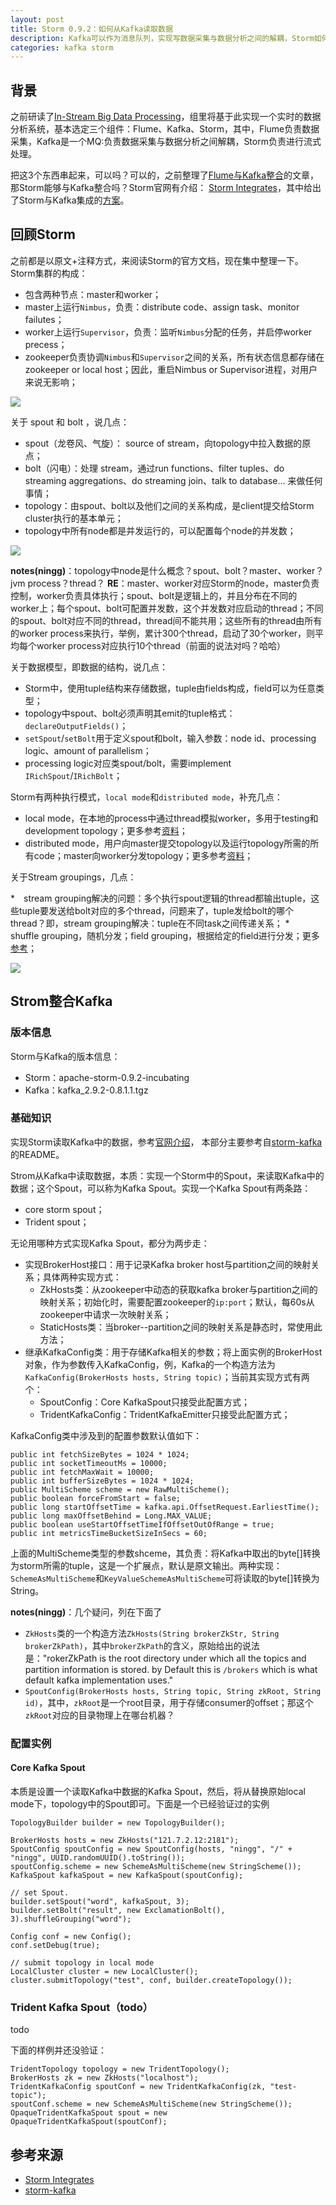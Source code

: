 ```yaml
---
layout: post
title: Storm 0.9.2：如何从Kafka读取数据
description: Kafka可以作为消息队列，实现写数据采集与数据分析之间的解耦，Storm如何读取Kafka中的数据呢？
categories: kafka storm
---
```


## 背景

之前研读了[In-Stream Big Data Processing](/in-stream-big-data-processing)，组里将基于此实现一个实时的数据分析系统，基本选定三个组件：Flume、Kafka、Storm，其中，Flume负责数据采集，Kafka是一个MQ:负责数据采集与数据分析之间解耦，Storm负责进行流式处理。

把这3个东西串起来，可以吗？可以的，之前整理了[Flume与Kafka整合](/flume-with-kafka)的文章，那Storm能够与Kafka整合吗？Storm官网有介绍：
[Storm Integrates][Storm Integrates]，其中给出了Storm与Kafka集成的[方案][storm-kafka]。


## 回顾Storm

之前都是以原文+注释方式，来阅读Storm的官方文档，现在集中整理一下。Storm集群的构成：

* 包含两种节点：master和worker；
* master上运行`Nimbus`，负责：distribute code、assign task、monitor failutes；
* worker上运行`Supervisor`，负责：监听`Nimbus`分配的任务，并启停worker precess；
* zookeeper负责协调`Nimbus`和`Supervisor`之间的关系，所有状态信息都存储在zookeeper or local host；因此，重启Nimbus or Supervisor进程，对用户来说无影响；

![](/images/storm-tutorial/storm-cluster.png)


关于 spout 和 bolt ，说几点：

* spout（龙卷风、气旋）： source of stream，向topology中拉入数据的原点；
* bolt（闪电）：处理 stream，通过run functions、filter tuples、do streaming aggregations、do streaming join、talk to database... 来做任何事情；
* topology：由spout、bolt以及他们之间的关系构成，是client提交给Storm cluster执行的基本单元；
* topology中所有node都是并发运行的，可以配置每个node的并发数；

![](/images/storm-tutorial/topology.png)

**notes(ningg)**：topology中node是什么概念？spout、bolt？master、worker？jvm process？thread？
**RE**：master、worker对应Storm的node，master负责控制，worker负责具体执行；spout、bolt是逻辑上的，并且分布在不同的worker上；每个spout、bolt可配置并发数，这个并发数对应启动的thread；不同的spout、bolt对应不同的thread，thread间不能共用；这些所有的thread由所有的worker process来执行，举例，累计300个thread，启动了30个worker，则平均每个worker process对应执行10个thread（前面的说法对吗？哈哈）

关于数据模型，即数据的结构，说几点：

* Storm中，使用tuple结构来存储数据，tuple由fields构成，field可以为任意类型；
* topology中spout、bolt必须声明其emit的tuple格式：`declareOutputFields()`；
* `setSpout`/`setBolt`用于定义spout和bolt，输入参数：node id、processing logic、amount of parallelism；
* processing logic对应类spout/bolt，需要implement `IRichSpout`/`IRichBolt`；


Storm有两种执行模式，`local mode`和`distributed mode`，补充几点：

* local mode，在本地的process中通过thread模拟worker，多用于testing和development topology；更多参考[资料](http://storm.apache.org/documentation/Local-mode.html)；
* distributed mode，用户向master提交topology以及运行topology所需的所有code；master向worker分发topology；更多参考[资料](http://storm.apache.org/documentation/Running-topologies-on-a-production-cluster.html)；


关于Stream groupings，几点：

*　stream grouping解决的问题：多个执行spout逻辑的thread都输出tuple，这些tuple要发送给bolt对应的多个thread，问题来了，tuple发给bolt的哪个thread？即，stream grouping解决：tuple在不同task之间传递关系；
*　shuffle grouping，随机分发；field grouping，根据给定的field进行分发；更多[参考](http://storm.apache.org/documentation/Concepts.html)；

![](/images/storm-tutorial/topology-tasks.png)


## Strom整合Kafka

### 版本信息

Storm与Kafka的版本信息：

* Storm：apache-storm-0.9.2-incubating
* Kafka：kafka_2.9.2-0.8.1.1.tgz

### 基础知识

实现Storm读取Kafka中的数据，参考[官网介绍][Storm Integrates]， 本部分主要参考自[storm-kafka][storm-kafka]的README。

Strom从Kafka中读取数据，本质：实现一个Storm中的Spout，来读取Kafka中的数据；这个Spout，可以称为Kafka Spout。实现一个Kafka Spout有两条路：

* core storm spout；
* Trident spout；

无论用哪种方式实现Kafka Spout，都分为两步走：

* 实现BrokerHost接口：用于记录Kafka broker host与partition之间的映射关系；具体两种实现方式：
	* ZkHosts类：从zookeeper中动态的获取kafka broker与partition之间的映射关系；初始化时，需要配置zookeeper的`ip:port`；默认，每60s从zookeeper中请求一次映射关系；
	* StaticHosts类：当broker--partition之间的映射关系是静态时，常使用此方法；
* 继承KafkaConfig类：用于存储Kafka相关的参数；将上面实例的BrokerHost对象，作为参数传入KafkaConfig，例，Kafka的一个构造方法为`KafkaConfig(BrokerHosts hosts, String topic)`；当前其实现方式有两个：
	* SpoutConfig：Core KafkaSpout只接受此配置方式；
	* TridentKafkaConfig：TridentKafkaEmitter只接受此配置方式；

KafkaConfig类中涉及到的配置参数默认值如下：

	public int fetchSizeBytes = 1024 * 1024;
    public int socketTimeoutMs = 10000;
    public int fetchMaxWait = 10000;
    public int bufferSizeBytes = 1024 * 1024;
    public MultiScheme scheme = new RawMultiScheme();
    public boolean forceFromStart = false;
    public long startOffsetTime = kafka.api.OffsetRequest.EarliestTime();
    public long maxOffsetBehind = Long.MAX_VALUE;
    public boolean useStartOffsetTimeIfOffsetOutOfRange = true;
    public int metricsTimeBucketSizeInSecs = 60;

上面的MultiScheme类型的参数shceme，其负责：将Kafka中取出的byte[]转换为storm所需的tuple，这是一个扩展点，默认是原文输出。两种实现：`SchemeAsMultiScheme`和`KeyValueSchemeAsMultiScheme`可将读取的byte[]转换为String。


**notes(ningg)**：几个疑问，列在下面了

* `ZkHosts`类的一个构造方法`ZkHosts(String brokerZkStr, String brokerZkPath)`，其中`brokerZkPath`的含义，原始给出的说法是："rokerZkPath is the root directory under which all the topics and partition information is stored. by Default this is `/brokers` which is what default kafka implementation uses."
* `SpoutConfig(BrokerHosts hosts, String topic, String zkRoot, String id)`，其中，`zkRoot`是一个root目录，用于存储consumer的offset；那这个`zkRoot`对应的目录物理上在哪台机器？

### 配置实例

#### Core Kafka Spout

本质是设置一个读取Kafka中数据的Kafka Spout，然后，将从替换原始local mode下，topology中的Spout即可。下面是一个已经验证过的实例

	TopologyBuilder builder = new TopologyBuilder();
	
	BrokerHosts hosts = new ZkHosts("121.7.2.12:2181");
	SpoutConfig spoutConfig = new SpoutConfig(hosts, "ningg", "/" + "ningg", UUID.randomUUID().toString());
	spoutConfig.scheme = new SchemeAsMultiScheme(new StringScheme());
	KafkaSpout kafkaSpout = new KafkaSpout(spoutConfig);
	
	// set Spout.
	builder.setSpout("word", kafkaSpout, 3);
	builder.setBolt("result", new ExclamationBolt(), 3).shuffleGrouping("word");
	
	Config conf = new Config();
	conf.setDebug(true);

	// submit topology in local mode
	LocalCluster cluster = new LocalCluster();
	cluster.submitTopology("test", conf, builder.createTopology());

### Trident Kafka Spout（todo）

todo

下面的样例并还没验证：

	TridentTopology topology = new TridentTopology();
	BrokerHosts zk = new ZkHosts("localhost");
	TridentKafkaConfig spoutConf = new TridentKafkaConfig(zk, "test-topic");
	spoutConf.scheme = new SchemeAsMultiScheme(new StringScheme());
	OpaqueTridentKafkaSpout spout = new OpaqueTridentKafkaSpout(spoutConf);




## 参考来源

* [Storm Integrates][Storm Integrates]
* [storm-kafka][storm-kafka]



[Storm Integrates]:		http://storm.apache.org/about/integrates.html
[storm-kafka]:			https://github.com/apache/incubator-storm/tree/master/external/storm-kafka

